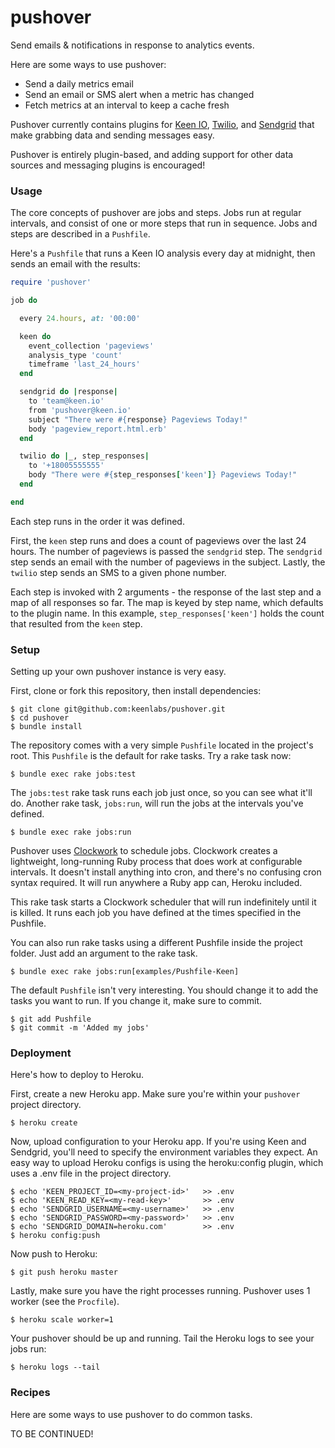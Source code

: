 # pushover

Send emails & notifications in response to analytics events.

Here are some ways to use pushover:

+ Send a daily metrics email
+ Send an email or SMS alert when a metric has changed
+ Fetch metrics at an interval to keep a cache fresh

Pushover currently contains plugins for [Keen IO](https://keen.io/), [Twilio](https://twilio.com/), and [Sendgrid](https://sendgrid.com/) that make grabbing data and sending messages easy.

Pushover is entirely plugin-based, and adding support for other data sources and messaging plugins is encouraged!

### Usage

The core concepts of pushover are jobs and steps. Jobs run at regular intervals, and consist of one or more steps that run in sequence. Jobs and steps are described in a `Pushfile`.

Here's a `Pushfile` that runs a Keen IO analysis every day at midnight, then sends an email with the results:

``` ruby
require 'pushover'

job do

  every 24.hours, at: '00:00'

  keen do
    event_collection 'pageviews'
    analysis_type 'count'
    timeframe 'last_24_hours'
  end

  sendgrid do |response|
    to 'team@keen.io'
    from 'pushover@keen.io'
    subject "There were #{response} Pageviews Today!"
    body 'pageview_report.html.erb'
  end

  twilio do |_, step_responses|
    to '+18005555555'
    body "There were #{step_responses['keen']} Pageviews Today!"
  end

end
```

Each step runs in the order it was defined.

First, the `keen` step runs and does a count of pageviews over the last 24 hours.
The number of pageviews is passed the `sendgrid` step. The `sendgrid` step
sends an email with the number of pageviews in the subject.
Lastly, the `twilio` step sends an SMS to a given phone number.

Each step is invoked with 2 arguments - the response of the last step and a map of all responses so far. The map is keyed by step name, which defaults to the plugin name. In this example, `step_responses['keen']` holds the count that resulted from the `keen` step.

### Setup

Setting up your own pushover instance is very easy.

First, clone or fork this repository, then install dependencies:

``` shell
$ git clone git@github.com:keenlabs/pushover.git
$ cd pushover
$ bundle install
```

The repository comes with a very simple `Pushfile` located in the project's root. This `Pushfile` is the
default for rake tasks. Try a rake task now:

``` shell
$ bundle exec rake jobs:test
```

The `jobs:test` rake task runs each job just once, so you can see what it'll do. Another rake task, `jobs:run`,
will run the jobs at the intervals you've defined.

``` shell
$ bundle exec rake jobs:run
```

Pushover uses [Clockwork](https://github.com/tomykaira/clockwork) to schedule jobs. Clockwork creates a lightweight, long-running Ruby process that does work at configurable intervals. It doesn't install anything into cron,
and there's no confusing cron syntax required. It will run anywhere a Ruby app can, Heroku included.

This rake task starts a Clockwork scheduler that will run indefinitely until it is killed. It runs each job you have defined at the times specified in the Pushfile.

You can also run rake tasks using a different Pushfile inside the project folder. Just add an argument to the rake task.

``` shell
$ bundle exec rake jobs:run[examples/Pushfile-Keen]
```

The default `Pushfile` isn't very interesting. You should change it to add the tasks you want to run. If you change it,
make sure to commit.

``` shell
$ git add Pushfile
$ git commit -m 'Added my jobs'
```

### Deployment

Here's how to deploy to Heroku.

First, create a new Heroku app. Make sure you're within your `pushover` project directory.

``` shelll
$ heroku create
```

Now, upload configuration to your Heroku app. If you're using Keen and Sendgrid, you'll need to specify
the environment variables they expect. An easy way to upload Heroku configs is using the heroku:config plugin,
which uses a .env file in the project directory.

``` shell
$ echo 'KEEN_PROJECT_ID=<my-project-id>'   >> .env
$ echo 'KEEN_READ_KEY=<my-read-key>'       >> .env
$ echo 'SENDGRID_USERNAME=<my-username>'   >> .env
$ echo 'SENDGRID_PASSWORD=<my-password>'   >> .env
$ echo 'SENDGRID_DOMAIN=heroku.com'        >> .env
$ heroku config:push
```

Now push to Heroku:

```
$ git push heroku master
```

Lastly, make sure you have the right processes running. Pushover uses 1 worker (see the `Procfile`).

``` shell
$ heroku scale worker=1
```

Your pushover should be up and running. Tail the Heroku logs to see your jobs run:

``` shell
$ heroku logs --tail
```

### Recipes

Here are some ways to use pushover to do common tasks.

TO BE CONTINUED!
